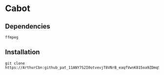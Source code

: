 # Cabot

## Dependencies

```
ffmpeg
```

## Installation

```
git clone https://ArthurCbn: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@github.com/ArthurCbn/cabot.git
```
